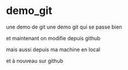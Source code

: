 # demo_git
une demo de git
une demo git qui se passe bien

et maintenant on modifie depuis github

mais aussi depuis ma machine en local

et à nouveau sur github
